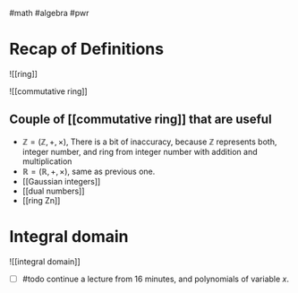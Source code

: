 #math #algebra #pwr

# Recap of Definitions
![[ring]]

![[commutative ring]]

## Couple of [[commutative ring]] that are useful
- $\mathbb{Z} = (\mathbb{Z}, +, \times)$, There is a bit of inaccuracy, because $\mathbb{Z}$ represents both, integer number, and ring from integer number with addition and multiplication
- $\mathbb{R} = (\mathbb{R}, +, \times)$, same as previous one.
- [[Gaussian integers]]
- [[dual numbers]]
- [[ring Zn]]

# Integral domain

![[integral domain]]

- [ ] #todo continue a lecture from 16 minutes, and polynomials of variable $x$.